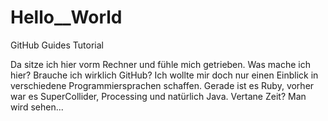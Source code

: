 # Hello__World
GitHub Guides Tutorial

Da sitze ich hier vorm Rechner und fühle mich getrieben. Was mache ich hier? Brauche ich wirklich GitHub? Ich wollte mir doch nur einen Einblick in verschiedene Programmiersprachen schaffen. Gerade ist es Ruby, vorher war es SuperCollider, Processing und natürlich Java.
Vertane Zeit? Man wird sehen...
